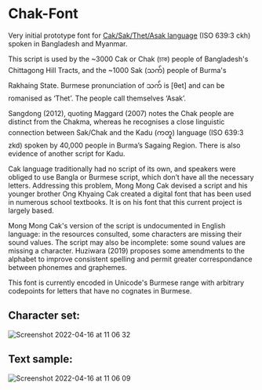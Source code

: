 # Chak-Font
Very initial prototype font for [Cak/Sak/Thet/Asak language](https://en.wikipedia.org/wiki/Sak_language) (ISO 639:3 ckh) spoken in Bangladesh and Myanmar. 

This script is used by the ~3000 Cak or Chak (চাক) people of Bangladesh's Chittagong Hill Tracts, and the ~1000 Sak (သက်) people of Burma's Rakhaing State. Burmese pronunciation of သက် is [θet] and can be romanised as ‘Thet’. The people call themselves ‘Asak’. 

Sangdong (2012), quoting Maggard (2007) notes the Chak people are distinct from the Chakma, whereas he recognises a close linguistic connection between Sak/Chak and the Kadu (ကတူ) language (ISO 639:3 zkd) spoken by 40,000 people in Burma’s Sagaing Region. There is also evidence of another script for Kadu.

Cak language traditionally had no script of its own, and speakers were obliged to use Bangla or Burmese script, which don’t have all the necessary letters. Addressing this problem, Mong Mong Cak devised a script and his younger brother Ong Khyaing Cak created a digital font that has been used in numerous school textbooks. It is on his font that this current project is largely based. 

Mong Mong Cak's version of the script is undocumented in English language: in the resources consulted, some characters are missing their sound values. The script may also be incomplete: some sound values are missing a character. Huziwara (2019) proposes some amendments to the alphabet to improve consistent spelling and permit greater correspondance between phonemes and graphemes. 

This font is currently encoded in Unicode's Burmese range with arbitrary codepoints for letters that have no cognates in Burmese. 

## Character set:

![Screenshot 2022-04-16 at 11 06 32](https://user-images.githubusercontent.com/12471463/163671115-7f124875-6ce4-4f5b-8413-a372aa1871db.png)

## Text sample:
![Screenshot 2022-04-16 at 11 06 09](https://user-images.githubusercontent.com/12471463/163671134-745dfe45-84f0-4536-b5d0-4358f031863d.png)

